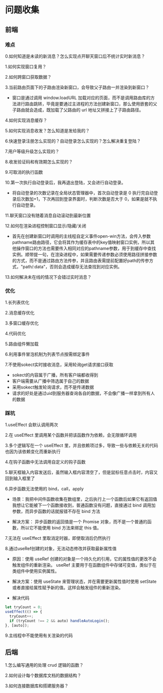 # 问题收集

## 前端

### 难点

0.如何知道是未读的新消息？怎么实现点开聊天窗口后不统计实时新消息？

1.如何实现窗口复用？

2.如何跨窗口获取数据？

3.当前路由页面下的子路由渲染新窗口，会导致父子路由一并渲染到新窗口？

- 窗口是通过调用 window.loadURL 加载对应的页面，而不是调用路由库的方法进行路由跳转，毕竟是要通过主进程的方法创建新窗口，那么使用嵌套的父子路由就会造成，既加载了父路由的 url 地址又拼接上了子路由路径。

4.如何实现消息缓存？

5.如何实现消息收发？怎么知道是发给我的？

6.快速登录注册怎么实现的？自动登录怎么实现的？怎么解决重复登陆？

7.用户等级升级怎么实现的？

8.收发验证码和有效期怎么实现的？

9.可取消的执行函数

10.第一次执行自动登录后，我再退出登陆，又会进行自动登录。

- 将自动登录的次数记录在全局状态管理器中，首次自动登录是 0 执行完自动登录后次数加+1，下次再回到登录界面时，判断次数是否大于 0，如果是就不执行自动登录。

11.聊天窗口没有随着消息自动滚动到最新位置

12.如何在渲染进程控制窗口显示/隐藏/关闭

- 首先在创建新窗口时调用的主线程自定义事件open-win方法，会传入参数pathname路由路径，它会将其作为缓存表中的key值映射窗口实例，所以其他操作窗口的方法也需要传入相同对应的pathname参数，用于到缓存中查找实例。顺带提一句，在渲染进程中，如果需要传递参数必须使用路径拼接参数的方式，而不是通过路由方法传参，并且路由表需提前配置好path的传参方式，"path/:data"，否则会造成缓存无法查找到对应实例。

13.如何解决未在线的情况下会错过实时消息？

### 优化

1.长列表优化

2.消息缓存优化

3.多窗口缓存优化

4.代码优化

5.路由组件懒加载

6.利用事件冒泡机制为列表节点按需绑定事件

7.不使用sokect实时接收消息，采用轮询get请求接口获取

- sokect的内容属于广播，所有客户端都收得到
- 客户端需要从广播中筛选属于自己的数据
- 采用sokect触发轮询请求，而不是传递数据
- 请求的好处是通过uid到服务器查询各自的数据，不会像广播一样拿到所有人的数据

### 踩坑

1.useEffect 会默认调用两次

2.在 useEffect 里调用某个函数并把该函数作为依赖，会无限循环调用

3.多个逻辑写在一个 useEffect 里，并且依赖项过多，导致一些与依赖无关的代码也因为该依赖变化而重新执行

4.在钩子函数中无法调用自定义的钩子函数

5.聊天框输入内容发送后，虽然输入框内容清空了，但是鼠标任意点击时，内容又回到输入框里了

6.异步函数无法使用的 bind，call，apply

- 场景：我把中间件函数收集在数组里，之后执行上一个函数后如果它有返回值我想让它能被下一个函数接收到，普通函数没有问题，直接通过 bind 调用加参数，而异步函数的话就报错不存在 bind 方法

- 解决方案： 异步函数的返回值是一个 Promise 对象，而不是一个普通的函数，所以它不能使用 bind 方法来绑定 this 值。

7.无法在 useEffect 里取消定时器，即使取消后仍然执行

8.通过useRef创建的对象，无法动态修改并获取最新属性值

- 原因：使用 useRef 创建的对象是一个持久化的引用，它的属性值的更改不会触发组件的重新渲染。 useRef 主要用于在函数组件中存储可变值，类似于在类组件中使用实例属性。

- 解决方案：使用 useState 来管理状态，并在需要更新属性值时使用 setState 或者直接给属性赋予新的值。这样会触发组件的重新渲染。

- 解决代码

```ts
let tryCount = 0;
useEffect(() => {
  tryCount++;
  if (tryCount !== 2 && auto) handleAutoLogin();
}, [auto]);
```

9.主线程中不能使用有关渲染的代码

## 后端

1.怎么编写通用的处理 crud 逻辑的函数？

2.如何设计每个数据库文档的数据结构？

3.如何连接数据库和搭建服务器？
